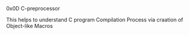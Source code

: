 0x0D C-preprocessor

This helps to understand C program Compilation Process via craation of Object-like Macros

